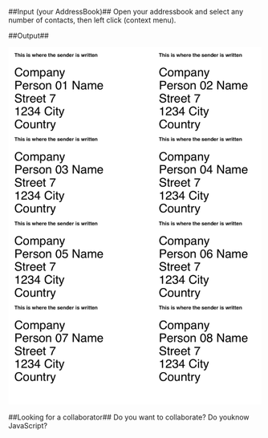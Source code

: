 ##Input (your AddressBook)##
Open your addressbook and select any number of contacts, then left click (context menu).




##Output##



![hihi](_pic/Example_Big.png?raw=true)




##Looking for a collaborator##
Do you want to collaborate?
Do youknow JavaScript?



